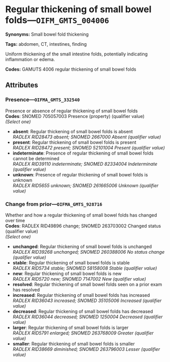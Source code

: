 # Regular thickening of small bowel folds—`OIFM_GMTS_004006`

**Synonyms:** Small bowel fold thickening

**Tags:** abdomen, CT, intestines, finding

Uniform thickening of the small intestine folds, potentially indicating inflammation or edema.

**Codes:** GAMUTS 4006 regular thickening of small bowel folds

## Attributes

### Presence—`OIFMA_GMTS_332540`

Presence or absence of regular thickening of small bowel folds  
**Codes**: SNOMED 705057003 Presence (property) (qualifier value)  
*(Select one)*

- **absent**: Regular thickening of small bowel folds is absent  
_RADLEX RID28473 absent; SNOMED 2667000 Absent (qualifier value)_
- **present**: Regular thickening of small bowel folds is present  
_RADLEX RID28472 present; SNOMED 52101004 Present (qualifier value)_
- **indeterminate**: Presence of regular thickening of small bowel folds cannot be determined  
_RADLEX RID39110 indeterminate; SNOMED 82334004 Indeterminate (qualifier value)_
- **unknown**: Presence of regular thickening of small bowel folds is unknown  
_RADLEX RID5655 unknown; SNOMED 261665006 Unknown (qualifier value)_

### Change from prior—`OIFMA_GMTS_928716`

Whether and how a regular thickening of small bowel folds has changed over time  
**Codes**: RADLEX RID49896 change; SNOMED 263703002 Changed status (qualifier value)  
*(Select one)*

- **unchanged**: Regular thickening of small bowel folds is unchanged  
_RADLEX RID39268 unchanged; SNOMED 260388006 No status change (qualifier value)_
- **stable**: Regular thickening of small bowel folds is stable  
_RADLEX RID5734 stable; SNOMED 58158008 Stable (qualifier value)_
- **new**: Regular thickening of small bowel folds is new  
_RADLEX RID5720 new; SNOMED 7147002 New (qualifier value)_
- **resolved**: Regular thickening of small bowel folds seen on a prior exam has resolved  
- **increased**: Regular thickening of small bowel folds has increased  
_RADLEX RID36043 increased; SNOMED 35105006 Increased (qualifier value)_
- **decreased**: Regular thickening of small bowel folds has decreased  
_RADLEX RID36044 decreased; SNOMED 1250004 Decreased (qualifier value)_
- **larger**: Regular thickening of small bowel folds is larger  
_RADLEX RID5791 enlarged; SNOMED 263768009 Greater (qualifier value)_
- **smaller**: Regular thickening of small bowel folds is smaller  
_RADLEX RID38669 diminished; SNOMED 263796003 Lesser (qualifier value)_
